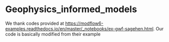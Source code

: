 # Geophysics_informed_models
 
We thank codes provided at https://modflow6-examples.readthedocs.io/en/master/_notebooks/ex-gwf-sagehen.html. Our code is basically modified from their example
